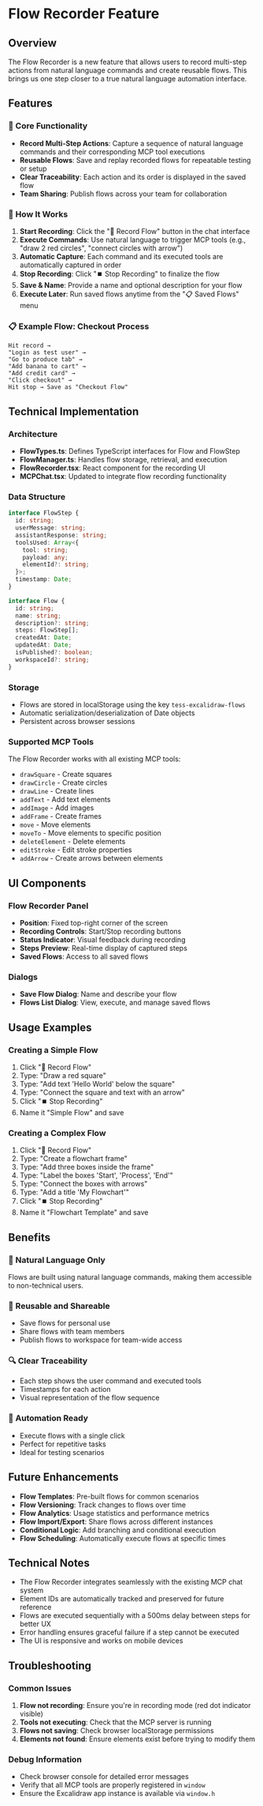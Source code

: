# Flow Recorder Feature

## Overview

The Flow Recorder is a new feature that allows users to record multi-step actions from natural language commands and create reusable flows. This brings us one step closer to a true natural language automation interface.

## Features

### 🎯 Core Functionality

- **Record Multi-Step Actions**: Capture a sequence of natural language commands and their corresponding MCP tool executions
- **Reusable Flows**: Save and replay recorded flows for repeatable testing or setup
- **Clear Traceability**: Each action and its order is displayed in the saved flow
- **Team Sharing**: Publish flows across your team for collaboration

### 🔧 How It Works

1. **Start Recording**: Click the "🔴 Record Flow" button in the chat interface
2. **Execute Commands**: Use natural language to trigger MCP tools (e.g., "draw 2 red circles", "connect circles with arrow")
3. **Automatic Capture**: Each command and its executed tools are automatically captured in order
4. **Stop Recording**: Click "⏹️ Stop Recording" to finalize the flow
5. **Save & Name**: Provide a name and optional description for your flow
6. **Execute Later**: Run saved flows anytime from the "📋 Saved Flows" menu

### 📋 Example Flow: Checkout Process

```
Hit record →
"Login as test user" →
"Go to produce tab" →
"Add banana to cart" →
"Add credit card" →
"Click checkout" →
Hit stop → Save as "Checkout Flow"
```

## Technical Implementation

### Architecture

- **FlowTypes.ts**: Defines TypeScript interfaces for Flow and FlowStep
- **FlowManager.ts**: Handles flow storage, retrieval, and execution
- **FlowRecorder.tsx**: React component for the recording UI
- **MCPChat.tsx**: Updated to integrate flow recording functionality

### Data Structure

```typescript
interface FlowStep {
  id: string;
  userMessage: string;
  assistantResponse: string;
  toolsUsed: Array<{
    tool: string;
    payload: any;
    elementId?: string;
  }>;
  timestamp: Date;
}

interface Flow {
  id: string;
  name: string;
  description?: string;
  steps: FlowStep[];
  createdAt: Date;
  updatedAt: Date;
  isPublished?: boolean;
  workspaceId?: string;
}
```

### Storage

- Flows are stored in localStorage using the key `tess-excalidraw-flows`
- Automatic serialization/deserialization of Date objects
- Persistent across browser sessions

### Supported MCP Tools

The Flow Recorder works with all existing MCP tools:

- `drawSquare` - Create squares
- `drawCircle` - Create circles  
- `drawLine` - Create lines
- `addText` - Add text elements
- `addImage` - Add images
- `addFrame` - Create frames
- `move` - Move elements
- `moveTo` - Move elements to specific position
- `deleteElement` - Delete elements
- `editStroke` - Edit stroke properties
- `addArrow` - Create arrows between elements

## UI Components

### Flow Recorder Panel

- **Position**: Fixed top-right corner of the screen
- **Recording Controls**: Start/Stop recording buttons
- **Status Indicator**: Visual feedback during recording
- **Steps Preview**: Real-time display of captured steps
- **Saved Flows**: Access to all saved flows

### Dialogs

- **Save Flow Dialog**: Name and describe your flow
- **Flows List Dialog**: View, execute, and manage saved flows

## Usage Examples

### Creating a Simple Flow

1. Click "🔴 Record Flow"
2. Type: "Draw a red square"
3. Type: "Add text 'Hello World' below the square"
4. Type: "Connect the square and text with an arrow"
5. Click "⏹️ Stop Recording"
6. Name it "Simple Flow" and save

### Creating a Complex Flow

1. Click "🔴 Record Flow"
2. Type: "Create a flowchart frame"
3. Type: "Add three boxes inside the frame"
4. Type: "Label the boxes 'Start', 'Process', 'End'"
5. Type: "Connect the boxes with arrows"
6. Type: "Add a title 'My Flowchart'"
7. Click "⏹️ Stop Recording"
8. Name it "Flowchart Template" and save

## Benefits

### 🧠 Natural Language Only
Flows are built using natural language commands, making them accessible to non-technical users.

### 🔁 Reusable and Shareable
- Save flows for personal use
- Share flows with team members
- Publish flows to workspace for team-wide access

### 🔍 Clear Traceability
- Each step shows the user command and executed tools
- Timestamps for each action
- Visual representation of the flow sequence

### 🚀 Automation Ready
- Execute flows with a single click
- Perfect for repetitive tasks
- Ideal for testing scenarios

## Future Enhancements

- **Flow Templates**: Pre-built flows for common scenarios
- **Flow Versioning**: Track changes to flows over time
- **Flow Analytics**: Usage statistics and performance metrics
- **Flow Import/Export**: Share flows across different instances
- **Conditional Logic**: Add branching and conditional execution
- **Flow Scheduling**: Automatically execute flows at specific times

## Technical Notes

- The Flow Recorder integrates seamlessly with the existing MCP chat system
- Element IDs are automatically tracked and preserved for future reference
- Flows are executed sequentially with a 500ms delay between steps for better UX
- Error handling ensures graceful failure if a step cannot be executed
- The UI is responsive and works on mobile devices

## Troubleshooting

### Common Issues

1. **Flow not recording**: Ensure you're in recording mode (red dot indicator visible)
2. **Tools not executing**: Check that the MCP server is running
3. **Flows not saving**: Check browser localStorage permissions
4. **Elements not found**: Ensure elements exist before trying to modify them

### Debug Information

- Check browser console for detailed error messages
- Verify that all MCP tools are properly registered in `window`
- Ensure the Excalidraw app instance is available via `window.h` 